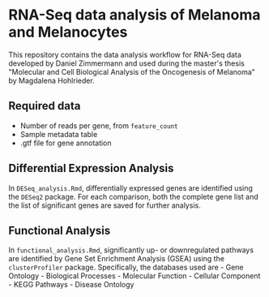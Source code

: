 # RNA-Seq data analysis of Melanoma and Melanocytes

This repository contains the data analysis workflow for RNA-Seq data developed by Daniel Zimmermann and used during the master's thesis "Molecular and Cell Biological Analysis of the Oncogenesis of Melanoma" by Magdalena Hohlrieder.

## Required data

-   Number of reads per gene, from `feature_count`
-   Sample metadata table
-   .gtf file for gene annotation

## Differential Expression Analysis

In `DESeq_analysis.Rmd`, differentially expressed genes are identified using the `DESeq2` package. For each comparison, both the complete gene list and the list of significant genes are saved for further analysis.

## Functional Analysis

In `functional_analysis.Rmd`, significantly up- or downregulated pathways are identified by Gene Set Enrichment Analysis (GSEA) using the `clusterProfiler` package. Specifically, the databases used are - Gene Ontology - Biological Processes - Molecular Function - Cellular Component - KEGG Pathways - Disease Ontology
